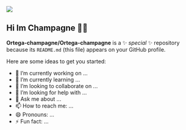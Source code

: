 ![]([https://github.com/Ortega-champagne/Ortega-champagne/commit/40a40cbce38c0decb6299417af4c54fc1b07543e](https://github.com/Ortega-champagne/Ortega-champagne#:~:text=1-,minute,-ago))

## Hi Im Champagne 🙋‍♀️

**Ortega-champagne/Ortega-champagne** is a ✨ _special_ ✨ repository because its `README.md` (this file) appears on your GitHub profile.

Here are some ideas to get you started:

- 🔭 I’m currently working on ...
- 🌱 I’m currently learning ...
- 👯 I’m looking to collaborate on ...
- 🤔 I’m looking for help with ...
- 💬 Ask me about ...
- 📫 How to reach me: ...
- 😄 Pronouns: ...
- ⚡ Fun fact: ...
